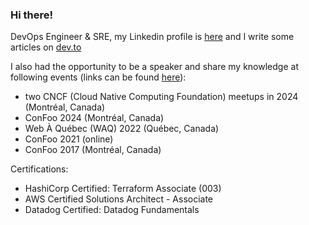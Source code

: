 ### Hi there!

DevOps Engineer & SRE, my Linkedin profile is [here](https://www.linkedin.com/in/lucienboix/?locale=en_US) and I write some articles on [dev.to](https://dev.to/lboix)

I also had the opportunity to be a speaker and share my knowledge at following events (links can be found [here](https://www.linkedin.com/in/lucienboix/details/publications/?locale=en_US)):
- two CNCF (Cloud Native Computing Foundation) meetups in 2024 (Montréal, Canada)
- ConFoo 2024 (Montréal, Canada)
- Web À Québec (WAQ) 2022 (Québec, Canada)
- ConFoo 2021 (online)
- ConFoo 2017 (Montréal, Canada)

Certifications:
- HashiCorp Certified: Terraform Associate (003)
- AWS Certified Solutions Architect - Associate
- Datadog Certified: Datadog Fundamentals
